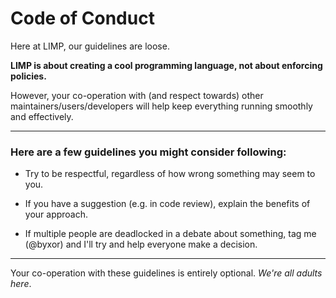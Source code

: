 # Code of Conduct

Here at LIMP, our guidelines are loose.

**LIMP is about creating a cool programming language, not about enforcing policies.**

However, your co-operation with (and respect towards) other maintainers/users/developers will help keep everything running smoothly and effectively.

---

### Here are a few guidelines you might consider following:

* Try to be respectful, regardless of how wrong something may seem to you.

* If you have a suggestion (e.g. in code review), explain the benefits of your approach.

* If multiple people are deadlocked in a debate about something, tag me (@byxor) and I'll try and help everyone make a decision.

---

Your co-operation with these guidelines is entirely optional. _We're all adults here_.
